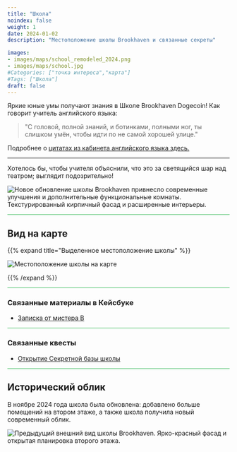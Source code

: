 ```yaml
---
title: "Школа"
noindex: false
weight: 1
date: 2024-01-02
description: "Местоположение школы Brookhaven и связанные секреты"

images:
- images/maps/school_remodeled_2024.png
- images/maps/school.jpg
#Categories: ["точка интереса","карта"]
#Tags: ["Школа"]
draft: false
--- 
```


Яркие юные умы получают знания в Школе Brookhaven Dogecoin! Как говорит учитель английского языка:  

> "С головой, полной знаний, и ботинками, полными ног, ты слишком умён, чтобы идти по не самой хорошей улице."

Подробнее о [цитатах из кабинета английского языка здесь.](/casebook/interesting/english_class_quotes)

---

Хотелось бы, чтобы учителя объяснили, что это за светящийся шар над театром; выглядит подозрительно!

![Новое обновление школы Brookhaven привнесло современные улучшения и дополнительные функциональные комнаты. Текстурированный кирпичный фасад и расширенные интерьеры.](/images/maps/school_remodeled_2024.png)


<hr style="background-color: #28b44c" size=8>

## Вид на карте

{{% expand title="Выделенное местоположение школы" %}}

![Местоположение школы на карте](/images/maps/school.png)

{{% /expand %}}


<hr style="background-color: #28b44c" size=8>

### Связанные материалы в Кейсбуке

- [Записка от мистера B](/casebook/notes/mrb/#school-base)

<hr style="background-color: #28b44c" size=8>

### Связанные квесты

- [Открытие Секретной базы школы](/lore/quests/school_base)


<hr style="background-color: #28b44c" size=8>

## Исторический облик

В ноябре 2024 года школа была обновлена: добавлено больше помещений на втором этаже, а также школа получила новый современный облик.

![Предыдущий внешний вид школы Brookhaven. Ярко-красный фасад и открытая планировка второго этажа.](/images/maps/school.jpg)
